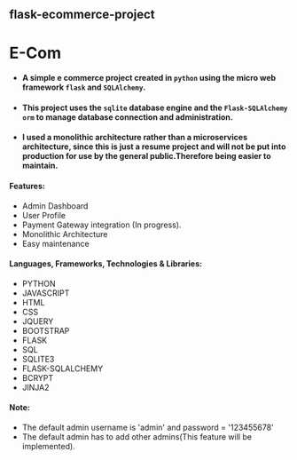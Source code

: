 ## flask-ecommerce-project
# E-Com

+ #### A simple e commerce project created in ```python``` using the micro web framework ```flask``` and ```SQLAlchemy```.

+ #### This project uses the ```sqlite``` database engine and the ```Flask-SQLAlchemy``` ```orm``` to manage database connection and administration.
+ #### I used a monolithic architecture rather than a microservices architecture, since this is just a resume project and will not be put into production for use by the general public.Therefore being easier to maintain.
  
#### Features:
+ Admin Dashboard
+ User Profile
+ Payment Gateway integration (In progress).
+ Monolithic Architecture
+ Easy maintenance


#### Languages, Frameworks, Technologies & Libraries:
+ PYTHON
+ JAVASCRIPT
+ HTML
+ CSS
+ JQUERY
+ BOOTSTRAP
+ FLASK
+ SQL
+ SQLITE3
+ FLASK-SQLALCHEMY
+ BCRYPT
+ JINJA2


#### Note:
+ The default admin username is 'admin' and password = '123455678'
+ The default admin has to add other admins(This feature will be implemented).